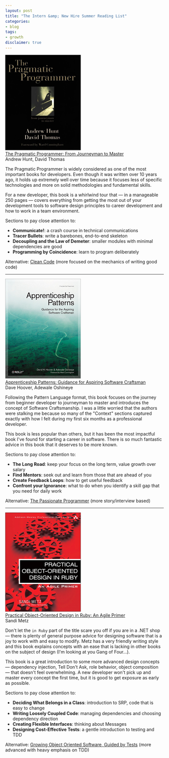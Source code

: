 ```yaml
---
layout: post
title: "The Intern &amp; New Hire Summer Reading List"
categories:
- blog
tags:
- growth
disclaimer: true
---
```


[![The Pragmatic Programmer](/static/pragmatic-programmer.jpg)][pp]  
[The Pragmatic Programmer: From Journeyman to Master][pp]  
Andrew Hunt, David Thomas  

The Pragmatic Programmer is widely considered as one of the most important books for developers. 
Even though it was written over 10 years ago, it holds up extremely well over time because it 
focuses less of specific technologies and more on solid methodologies and fundamental skills.

For a new developer, this book is a whirlwind tour that &mdash; in a manageable 250 pages &mdash; covers 
everything from getting the most out of your development tools to software design principles to career 
development and how to work in a team environment.

Sections to pay close attention to: 

* __Communicate!__: a crash course in technical communications
* __Tracer Bullets__: write a barebones, end-to-end skeleton
* __Decoupling and the Law of Demeter__: smaller modules with minimal dependencies are good
* __Programming by Coincidence__: learn to program deliberately

Alternative: [Clean Code][cc] (more focused on the mechanics of writing good code)

[pp]: http://www.amazon.com/exec/obidos/ASIN/020161622X/ref=nosim&tag=bookreview0a1-20
[cc]: http://www.amazon.com/exec/obidos/ASIN/0132350882/ref=nosim&tag=bookreview0a1-20

---

[![Apprenticeship Patterns](/static/apprenticeship-patterns.png)][ap]    
[Apprenticeship Patterns: Guidance for Aspiring Software Craftsman][ap]  
Dave Hoover, Adewale Oshineye  

Following the Pattern Language format, this book focuses on the journey from beginner developer
to journeyman to master and introduces the concept of Software Craftsmanship. I was a little worried
that the authors were stalking me because so many of the "Context" sections captured exactly with how 
I felt during my first six months as a professional developer.

This book is less popular than others, but it has been the most impactful book I've found for starting 
a career in software. There is so much fantastic advice in this book that it deserves to be more
known.

Sections to pay close attention to:

* __The Long Road__: keep your focus on the long term, value growth over salary
* __Find Mentors__: seek out and learn from those that are ahead of you
* __Create Feedback Loops__: how to get useful feedback
* __Confront your Ignorance__: what to do when you identify a skill gap that you need for daily work

Alternative: [The Passionate Programmer][pass] (more story/interview based)

[ap]: http://www.amazon.com/exec/obidos/ASIN/0596518382/ref=nosim&tag=bookreview0a1-20
[pass]: http://www.amazon.com/exec/obidos/ASIN/1934356344/ref=nosim&tag=bookreview0a1-20

---

[![Practical Object-Oriented Design in Ruby](/static/poodr.png)][poodr]    
[Practical Object-Oriented Design in Ruby: An Agile Primer][poodr]  
Sandi Metz

Don't let the `in Ruby` part of the title scare you off if you are in a .NET shop &mdash; there is plenty
of general purpose advice for designing software that is a joy to work with and easy to modify. Metz 
has a very friendly writing style and this book explains concepts with an ease that is lacking in other
books on the subject of design (I'm looking at you Gang of Four...).

This book is a great introduction to some more advanced design concepts &mdash; dependency injection,
Tell Don't Ask, role behavior, object composition &mdash; that doesn't feel overwhelming. A new developer
won't pick up and master every concept the first time, but it is good to get exposure as early as possible.

Sections to pay close attention to:

* __Deciding What Belongs in a Class__: introduction to SRP, code that is easy to change
* __Writing Loosely Coupled Code__: managing dependencies and choosing dependency direction
* __Creating Flexible Interfaces__: thinking about Messages
* __Designing Cost-Effective Tests__: a gentle introduction to testing and TDD

Alternative: [Growing Object Oriented Software, Guided by Tests][go] (more advanced with heavy emphasis on TDD)

[poodr]: http://www.amazon.com/exec/obidos/ASIN/0321721330/ref=nosim&tag=bookreview0a1-20
[go]: http://www.amazon.com/exec/obidos/ASIN/0321503627/ref=nosim&tag=bookreview0a1-20
